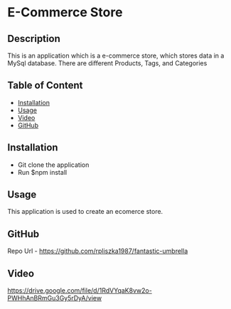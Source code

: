 # E-Commerce Store

## Description

This is an application which is a e-commerce store, which stores data in a MySql database. There are different Products, Tags, and Categories

## Table of Content

- [Installation](#installation)
- [Usage](#usage)
- [Video](#video)
- [GitHub](#github)


## Installation

- Git clone the application
- Run $npm install

## Usage

This application is used to create an ecomerce store.

## GitHub

Repo Url - https://github.com/rpliszka1987/fantastic-umbrella

## Video

https://drive.google.com/file/d/1RdVYqaK8vw2o-PWHhAnBRmGu3Gy5rDyA/view

